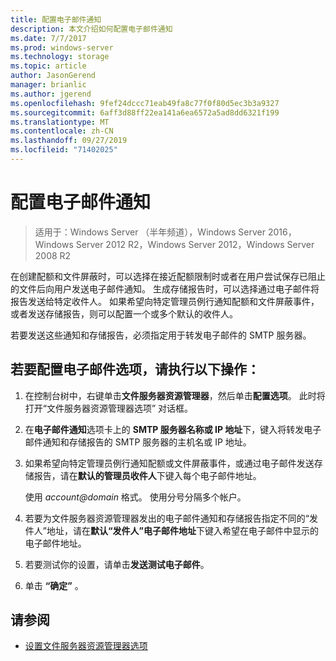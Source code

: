 ```yaml
---
title: 配置电子邮件通知
description: 本文介绍如何配置电子邮件通知
ms.date: 7/7/2017
ms.prod: windows-server
ms.technology: storage
ms.topic: article
author: JasonGerend
manager: brianlic
ms.author: jgerend
ms.openlocfilehash: 9fef24dccc71eab49fa8c77f0f80d5ec3b3a9327
ms.sourcegitcommit: 6aff3d88ff22ea141a6ea6572a5ad8dd6321f199
ms.translationtype: MT
ms.contentlocale: zh-CN
ms.lasthandoff: 09/27/2019
ms.locfileid: "71402025"
---
```

# <a name="configure-e-mail-notifications"></a>配置电子邮件通知

> 适用于：Windows Server （半年频道），Windows Server 2016，Windows Server 2012 R2，Windows Server 2012，Windows Server 2008 R2

在创建配额和文件屏蔽时，可以选择在接近配额限制时或者在用户尝试保存已阻止的文件后向用户发送电子邮件通知。 生成存储报告时，可以选择通过电子邮件将报告发送给特定收件人。 如果希望向特定管理员例行通知配额和文件屏蔽事件，或者发送存储报告，则可以配置一个或多个默认的收件人。

若要发送这些通知和存储报告，必须指定用于转发电子邮件的 SMTP 服务器。

## <a name="to-configure-e-mail-options"></a>若要配置电子邮件选项，请执行以下操作：

1. 在控制台树中，右键单击**文件服务器资源管理器**，然后单击**配置选项**。 此时将打开“文件服务器资源管理器选项” 对话框。

2. 在**电子邮件通知**选项卡上的 **SMTP 服务器名称或 IP 地址**下，键入将转发电子邮件通知和存储报告的 SMTP 服务器的主机名或 IP 地址。

3. 如果希望向特定管理员例行通知配额或文件屏蔽事件，或通过电子邮件发送存储报告，请在**默认的管理员收件人**下键入每个电子邮件地址。

   使用 <em>account@domain</em> 格式。 使用分号分隔多个帐户。

4. 若要为文件服务器资源管理器发出的电子邮件通知和存储报告指定不同的“发件人”地址，请在**默认“发件人”电子邮件地址**下键入希望在电子邮件中显示的电子邮件地址。

5. 若要测试你的设置，请单击**发送测试电子邮件**。

6. 单击 **“确定”** 。


## <a name="see-also"></a>请参阅

-   [设置文件服务器资源管理器选项](setting-file-server-resource-manager-options.md)